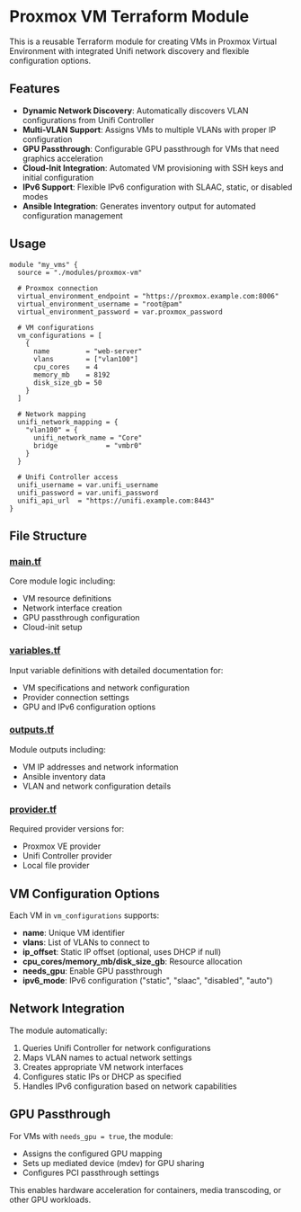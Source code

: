 # Proxmox VM Terraform Module

This is a reusable Terraform module for creating VMs in Proxmox Virtual Environment with integrated Unifi network discovery and flexible configuration options.

## Features

- **Dynamic Network Discovery**: Automatically discovers VLAN configurations from Unifi Controller
- **Multi-VLAN Support**: Assigns VMs to multiple VLANs with proper IP configuration
- **GPU Passthrough**: Configurable GPU passthrough for VMs that need graphics acceleration
- **Cloud-Init Integration**: Automated VM provisioning with SSH keys and initial configuration
- **IPv6 Support**: Flexible IPv6 configuration with SLAAC, static, or disabled modes
- **Ansible Integration**: Generates inventory output for automated configuration management

## Usage

```hcl
module "my_vms" {
  source = "./modules/proxmox-vm"

  # Proxmox connection
  virtual_environment_endpoint = "https://proxmox.example.com:8006"
  virtual_environment_username = "root@pam"
  virtual_environment_password = var.proxmox_password

  # VM configurations
  vm_configurations = [
    {
      name         = "web-server"
      vlans        = ["vlan100"]
      cpu_cores    = 4
      memory_mb    = 8192
      disk_size_gb = 50
    }
  ]

  # Network mapping
  unifi_network_mapping = {
    "vlan100" = {
      unifi_network_name = "Core"
      bridge            = "vmbr0"
    }
  }

  # Unifi Controller access
  unifi_username = var.unifi_username
  unifi_password = var.unifi_password
  unifi_api_url  = "https://unifi.example.com:8443"
}
```

## File Structure

### [main.tf](main.tf)
Core module logic including:
- VM resource definitions
- Network interface creation
- GPU passthrough configuration
- Cloud-init setup

### [variables.tf](variables.tf)
Input variable definitions with detailed documentation for:
- VM specifications and network configuration
- Provider connection settings  
- GPU and IPv6 configuration options

### [outputs.tf](outputs.tf)
Module outputs including:
- VM IP addresses and network information
- Ansible inventory data
- VLAN and network configuration details

### [provider.tf](provider.tf)
Required provider versions for:
- Proxmox VE provider
- Unifi Controller provider
- Local file provider

## VM Configuration Options

Each VM in `vm_configurations` supports:

- **name**: Unique VM identifier
- **vlans**: List of VLANs to connect to
- **ip_offset**: Static IP offset (optional, uses DHCP if null)
- **cpu_cores/memory_mb/disk_size_gb**: Resource allocation
- **needs_gpu**: Enable GPU passthrough
- **ipv6_mode**: IPv6 configuration ("static", "slaac", "disabled", "auto")

## Network Integration

The module automatically:
1. Queries Unifi Controller for network configurations
2. Maps VLAN names to actual network settings
3. Creates appropriate VM network interfaces
4. Configures static IPs or DHCP as specified
5. Handles IPv6 configuration based on network capabilities

## GPU Passthrough

For VMs with `needs_gpu = true`, the module:
- Assigns the configured GPU mapping
- Sets up mediated device (mdev) for GPU sharing
- Configures PCI passthrough settings

This enables hardware acceleration for containers, media transcoding, or other GPU workloads.
